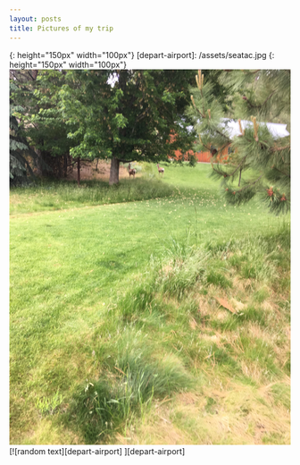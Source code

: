 ```yaml
---
layout: posts
title: Pictures of my trip
---
```

[testpic]: /assets/test.jpg
{: height="150px" width="100px"}
[depart-airport]: /assets/seatac.jpg
{: height="150px" width="100px"}
[![Picture of the Day][testpic] ][testpic]
[![random text][depart-airport] ][depart-airport]